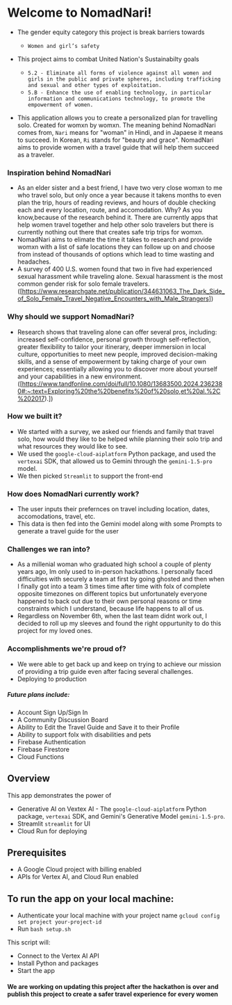 # Welcome to NomadNari! 

- The gender equity category this project is break barriers towards 
    - `Women and girl’s safety`
- This project aims to combat United Nation's Sustainabilty goals
    - `5.2 - Eliminate all forms of violence against all women and girls in the public and private spheres, including trafficking and sexual and other types of exploitation.`
    - `5.B - Enhance the use of enabling technology, in particular information and communications technology, to promote the empowerment of women.`

- This application allows you to create a personalized plan for travelling solo. Created for womxn by womxn. The meaning behind NomadNari comes from, `Nari` means for "woman" in Hindi, and in Japaese it means to succeed. In Korean, `Ri` stands for "beauty and grace". NomadNari aims to provide women with a travel guide that will help them succeed as a traveler. 

### Inspiration behind NomadNari
- As an elder sister and a best friend, I have two very close womxn to me who travel solo, but only once a year because it takens months to even plan the trip, hours of reading reviews, and hours of double checking each and every location, route, and accomodation. Why? As you know,because of the research behind it. There are currently apps that help women travel together and help other solo travelers but there is currently nothing out there that creates safe trip trips for womxn. 
- NomadNari aims to elimate the time it takes to research and provide womxn with a list of safe locations they can follow up on and choose from instead of thousands of options which lead to time wasting and headaches. 
- A survey of 400 U.S. women found that two in five had experienced sexual harassment while traveling alone. Sexual harassment is the most common gender risk for solo female travelers. ([https://www.researchgate.net/publication/344631063_The_Dark_Side_of_Solo_Female_Travel_Negative_Encounters_with_Male_Strangers])

### Why should we support NomadNari? 
- Research shows that traveling alone can offer several pros, including: increased self-confidence, personal growth through self-reflection, greater flexibility to tailor your itinerary, deeper immersion in local culture, opportunities to meet new people, improved decision-making skills, and a sense of empowerment by taking charge of your own experiences; essentially allowing you to discover more about yourself and your capabilities in a new environment. ([https://www.tandfonline.com/doi/full/10.1080/13683500.2024.2362380#:~:text=Exploring%20the%20benefits%20of%20solo,et%20al.%2C%202017).])

### How we built it? 
- We started with a survey, we asked our friends and family that travel solo, how would they like to be helped while planning their solo trip and what resources they would like to see. 
- We used the `google-cloud-aiplatform` Python package, and used the `vertexai` SDK, that allowed us to Gemini through the `gemini-1.5-pro` model. 
- We then picked `Streamlit` to support the front-end 

### How does NomadNari currently work? 
- The user inputs their prefernces on travel including location, dates, accomodations, travel, etc. 
- This data is then fed into the Gemini model along with some Prompts to generate a travel guide for the user

### Challenges we ran into?
- As a millenial woman who graduated high school a couple of plenty years ago, Im only used to in-person hackathons. I personally faced difficulties with securely a team at first by going ghosted and then when I finally got into a team 3 times time after time with folx of complete opposite timezones on different topics but unfortunately everyone happened to back out due to their own personal reasons or time constraints which I understand, because life happens to all of us. 
- Regardless on November 6th, when the last team didnt work out, I decided to roll up my sleeves and found the right oppurtunity to do this project for my loved ones.

### Accomplishments we're proud of? 
- We were able to get back up and keep on trying to achieve our mission of providing a trip guide even after facing several challenges. 
- Deploying to production

##### Future plans include: 
- Account Sign Up/Sign In
- A Community Discussion Board
- Ability to Edit the Travel Guide and Save it to their Profile
- Ability to support folx with disabilities and pets
- Firebase Authentication
- Firebase Firestore
- Cloud Functions 

## Overview
This app demonstrates the power of
- Generative AI on Vextex AI - The `google-cloud-aiplatform` Python package, `vertexai` SDK, and Gemini's Generative Model `gemini-1.5-pro`. 
- Streamlit `streamlit` for UI
- Cloud Run for deploying

## Prerequisites

- A Google Cloud project with billing enabled
- APIs for Vertex AI, and Cloud Run enabled

## To run the app on your local machine: 
- Authenticate your local machine with your project name
`gcloud config set project your-project-id`
- Run `bash setup.sh`

This script will:

- Connect to the Vertex AI API
- Install Python and packages
- Start the app

#### We are working on updating this project after the hackathon is over and publish this project to create a safer travel experience for every women